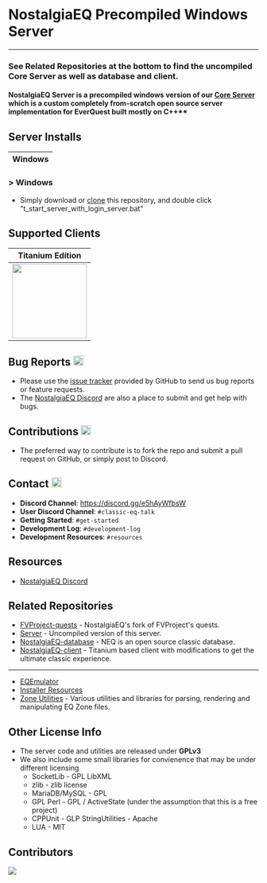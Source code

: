 # NostalgiaEQ Precompiled Windows Server

***

### See Related Repositories at the bottom to find the uncompiled Core Server as well as database and client.

#### NostalgiaEQ Server is a precompiled windows version of our [Core Server](https://github.com/vire70/Server) which is a custom completely from-scratch open source server implementation for EverQuest built mostly on C++**


## Server Installs
|Windows|
|:---:|
### > Windows 

* Simply download or [clone](https://docs.github.com/en/github/creating-cloning-and-archiving-repositories/cloning-a-repository-from-github/cloning-a-repository) this repository, and double click "t_start_server_with_login_server.bat" 

## Supported Clients

|Titanium Edition|
|:---:|
|<img src="http://i.imgur.com/hrwDxoM.jpg" height="150">|

## Bug Reports <img src="http://i.imgur.com/daf1Vjw.png" height="20">
* Please use the [issue tracker](https://github.com/Vire70/Server/issues) provided by GitHub to send us bug
reports or feature requests.
* The [NostalgiaEQ Discord](https://discord.gg/e5hAyWfbsW) are also a place to submit and get help with bugs.

## Contributions <img src="http://image.flaticon.com/icons/png/512/25/25231.png" width="20">

* The preferred way to contribute is to fork the repo and submit a pull request on
GitHub, or simply post to Discord.

## Contact <img src="http://gamerescape.com/wp-content/uploads/2015/06/discord.png" height="20">

 - **Discord Channel**: https://discord.gg/e5hAyWfbsW
 - **User Discord Channel**: `#classic-eq-talk`
 - **Getting Started**: `#get-started`
 - **Development Log**: `#development-log`
 - **Development Resources**: `#resources`

## Resources
- [NostalgiaEQ Discord](https://discord.gg/e5hAyWfbsW)

## Related Repositories
* [FVProject-quests](https://github.com/GiverofMemory/FVProject-quests) - NostalgiaEQ's fork of FVProject's quests.
* [Server](https://github.com/vire70/Server) - Uncompiled version of this server.
* [NostalgiaEQ-database](https://github.com/GiverofMemory/NostalgiaEQ-database) - NEQ is an open source classic database.
* [NostalgiaEQ-client](https://github.com/GiverofMemory/NostalgiaEQ-client) - Titanium based client with modifications to get the ultimate classic experience.
---
* [EQEmulator](https://github.com/EQEmu/Server)
* [Installer Resources](https://github.com/Akkadius/EQEmuInstall)
* [Zone Utilities](https://github.com/EQEmu/zone-utilities) - Various utilities and libraries for parsing, rendering and manipulating EQ Zone files.

## Other License Info

* The server code and utilities are released under **GPLv3**
* We also include some small libraries for convienence that may be under different licensing
  * SocketLib - GPL LibXML
  * zlib - zlib license
  * MariaDB/MySQL - GPL
  * GPL Perl - GPL / ActiveState (under the assumption that this is a free project)
  * CPPUnit - GLP StringUtilities - Apache
  * LUA - MIT

## Contributors

<a href="https://github.com/giverofmemory/nostalgiaeq-server/graphs/contributors">
  <img src="https://contributors-img.firebaseapp.com/image?repo=giverofmemory/nostalgiaeq-server" />
</a>
